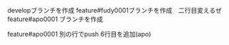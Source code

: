 developブランチを作成
feature#fudy0001ブランチを作成　二行目変えるぜ
feature#apo0001 ブランチを作成

feature#apo0001 別の行でpush
6行目を追加(apo)